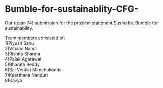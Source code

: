 # Bumble-for-sustainablity-CFG-
Our (team 74) submission for the problem statement Susmafia: Bumble for sustainability.

Team members consisted of:  
1)Piyush Sahu  
2)Vihaan Nama  
3)Rishita Sharma  
4)Palak Agarawal  
5)Bharath Reddy  
6)Sai Venkat Manchukonda  
7)Keerthana Nanduri  
8)Kavya  
